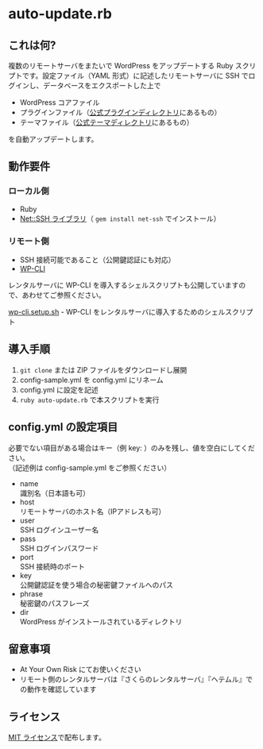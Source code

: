 # auto-update.rb

## これは何?

複数のリモートサーバをまたいで WordPress をアップデートする Ruby スクリプトです。設定ファイル（YAML 形式）に記述したリモートサーバに SSH でログインし、データベースをエクスポートした上で

* WordPress コアファイル
* プラグインファイル（[公式プラグインディレクトリ](https://wordpress.org/plugins/)にあるもの）
* テーマファイル（[公式テーマディレクトリ](https://wordpress.org/themes/)にあるもの）

を自動アップデートします。

## 動作要件

### ローカル側

* Ruby
* [Net::SSH ライブラリ](https://github.com/net-ssh/net-ssh)（ ``gem install net-ssh`` でインストール）

### リモート側

* SSH 接続可能であること（公開鍵認証にも対応）
* [WP-CLI](http://wp-cli.org/)

レンタルサーバに WP-CLI を導入するシェルスクリプトも公開していますので、あわせてご参照ください。

[wp-cli.setup.sh](https://github.com/tecking/wp-cli.setup.sh) - WP-CLI をレンタルサーバに導入するためのシェルスクリプト

## 導入手順 

1. ``git clone`` または ZIP ファイルをダウンロードし展開
2. config-sample.yml を config.yml にリネーム
3. config.yml に設定を記述
4. ``ruby auto-update.rb`` で本スクリプトを実行

## config.yml の設定項目

必要でない項目がある場合はキー（例 key: ）のみを残し、値を空白にしてください。  
（記述例は config-sample.yml をご参照ください）

* name  
識別名（日本語も可）
* host  
リモートサーバのホスト名（IPアドレスも可）
* user  
SSH ログインユーザー名
* pass  
SSH ログインパスワード
* port  
SSH 接続時のポート
* key  
公開鍵認証を使う場合の秘密鍵ファイルへのパス
* phrase  
秘密鍵のパスフレーズ
* dir  
WordPress がインストールされているディレクトリ

## 留意事項

* At Your Own Risk にてお使いください
* リモート側のレンタルサーバは『さくらのレンタルサーバ』『ヘテムル』での動作を確認しています

## ライセンス

[MIT ライセンス](http://opensource.org/licenses/mit-license.php)で配布します。